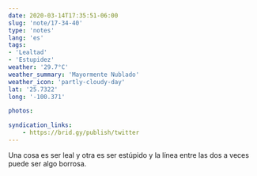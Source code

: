 ```yaml
---
date: 2020-03-14T17:35:51-06:00
slug: 'note/17-34-40'
type: 'notes'
lang: 'es'
tags:
- 'Lealtad'
- 'Estupidez'
weather: '29.7°C'
weather_summary: 'Mayormente Nublado'
weather_icon: 'partly-cloudy-day'
lat: '25.7322'
long: '-100.371'

photos:

syndication_links:
    - https://brid.gy/publish/twitter
---
```

Una cosa es ser leal y otra es ser estúpido y la línea entre las dos a veces puede ser algo borrosa.

 